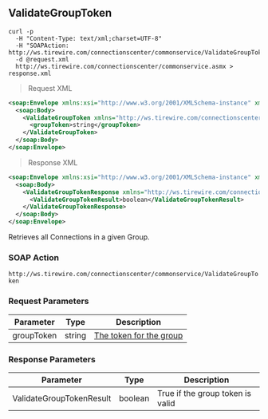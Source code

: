 ## ValidateGroupToken

```shell
curl -p
  -H "Content-Type: text/xml;charset=UTF-8"
  -H "SOAPAction: http://ws.tirewire.com/connectionscenter/commonservice/ValidateGroupToken"
  -d @request.xml
  http://ws.tirewire.com/connectionscenter/commonservice.asmx > response.xml
```

> Request XML

```xml
<soap:Envelope xmlns:xsi="http://www.w3.org/2001/XMLSchema-instance" xmlns:xsd="http://www.w3.org/2001/XMLSchema" xmlns:soap="http://schemas.xmlsoap.org/soap/envelope/">
  <soap:Body>
    <ValidateGroupToken xmlns="http://ws.tirewire.com/connectionscenter/commonservice">
      <groupToken>string</groupToken>
    </ValidateGroupToken>
  </soap:Body>
</soap:Envelope>
```

> Response XML

```xml
<soap:Envelope xmlns:xsi="http://www.w3.org/2001/XMLSchema-instance" xmlns:xsd="http://www.w3.org/2001/XMLSchema" xmlns:soap="http://schemas.xmlsoap.org/soap/envelope/">
  <soap:Body>
    <ValidateGroupTokenResponse xmlns="http://ws.tirewire.com/connectionscenter/commonservice">
      <ValidateGroupTokenResult>boolean</ValidateGroupTokenResult>
    </ValidateGroupTokenResponse>
  </soap:Body>
</soap:Envelope>
```

Retrieves all Connections in a given Group.

### SOAP Action
`http://ws.tirewire.com/connectionscenter/commonservice/ValidateGroupToken`

### Request Parameters
Parameter | Type | Description
--------- | ---- | -----------
groupToken | string | [The token for the group](#creating-a-group)

### Response Parameters

Parameter | Type | Description
--------- | ---- | -----------
ValidateGroupTokenResult | boolean | True if the group token is valid
